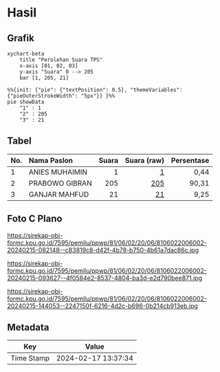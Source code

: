 # Hasil

## Grafik

```mermaid
xychart-beta
    title "Perolehan Suara TPS"
    x-axis [01, 02, 03]
    y-axis "Suara" 0 --> 205
    bar [1, 205, 21]
```

```mermaid
%%{init: {"pie": {"textPosition": 0.5}, "themeVariables": {"pieOuterStrokeWidth": "5px"}} }%%
pie showData
    "1" : 1
    "2" : 205
    "3" : 21
```

## Tabel

| No. | Nama Paslon    | Suara | Suara (raw) | Persentase |
|:--- |:-------------- | -----:| -----------:| ----------:|
| 1   | ANIES MUHAIMIN | 1     | [1][p-1]    | 0,44       |
| 2   | PRABOWO GIBRAN | 205   | [205][p-2]  | 90,31      |
| 3   | GANJAR MAHFUD  | 21    | [21][p-3]   | 9,25       |


[p-1]: https://github.com/gigit-pemilu/pemilu-2024-81-maluku/blob/main/pilpres/hitung-suara/sub/81-maluku/sub/06-seram-bagian-barat/sub/02-seram-barat/sub/2006-lumoli/sub/002-tps/sub/paslon-1.txt
[p-2]: https://github.com/gigit-pemilu/pemilu-2024-81-maluku/blob/main/pilpres/hitung-suara/sub/81-maluku/sub/06-seram-bagian-barat/sub/02-seram-barat/sub/2006-lumoli/sub/002-tps/sub/paslon-2.txt
[p-3]: https://github.com/gigit-pemilu/pemilu-2024-81-maluku/blob/main/pilpres/hitung-suara/sub/81-maluku/sub/06-seram-bagian-barat/sub/02-seram-barat/sub/2006-lumoli/sub/002-tps/sub/paslon-3.txt

## Foto C Plano

https://sirekap-obj-formc.kpu.go.id/7595/pemilu/ppwp/81/06/02/20/06/8106022006002-20240215-082148--c83819c8-d42f-4b78-b750-4b61a7dac86c.jpg

https://sirekap-obj-formc.kpu.go.id/7595/pemilu/ppwp/81/06/02/20/06/8106022006002-20240215-093627--4f0584e2-8537-4804-ba3d-e2d790bee871.jpg

https://sirekap-obj-formc.kpu.go.id/7595/pemilu/ppwp/81/06/02/20/06/8106022006002-20240215-144053--2247150f-6216-4d2c-b696-0b214cb913eb.jpg


## Metadata

| Key        | Value               |
| ---------- | ------------------- |
| Time Stamp | 2024-02-17 13:37:34 |



